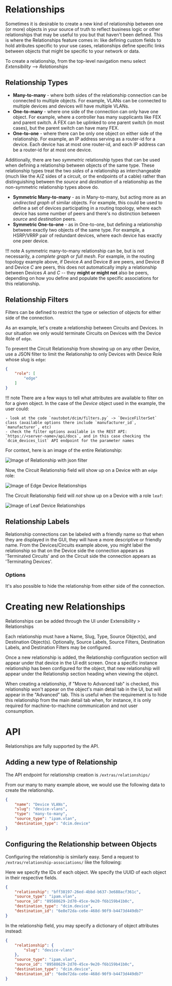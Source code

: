 # Relationships
Sometimes it is desirable to create a new kind of relationship between one (or more) objects in your source of truth to reflect business logic or other relationships that may be useful to you but that haven't been defined. This is where the Relationships feature comes in: like defining custom fields to hold atributes specific to your use cases, relationships define specific links between objects that might be specific to your network or data.

To create a relationship, from the top-level navigation menu select *Extensibility* --> *Relationships*

## Relationship Types

* **Many-to-many** - where both sides of the relationship connection can be connected to multiple objects. For example, VLANs can be connected to multiple devices and devices will have multiple VLANs.
* **One-to-many** - where one side of the connection can only have one object. For example, where a controller has many supplicants like FEX and parent switch. A FEX can be uplinked to one parent switch (in most cases), but the parent switch can have many FEX.
* **One-to-one** - where there can be only one object on either side of the relationship. For example, an IP address serving as a router-id for a device. Each device has at most one router-id, and each IP address can be a router-id for at most one device.

Additionally, there are two *symmetric* relationship types that can be used when defining a relationship between objects of the same type. These relationship types treat the two *sides* of a relationship as interchangeable (much like the A/Z sides of a circuit, or the endpoints of a cable) rather than distinguishing between the *source* and *destination* of a relationship as the non-symmetric relationship types above do.

* **Symmetric Many-to-many** - as in Many-to-many, but acting more as an *undirected graph* of similar objects. For example, this could be used to define a set of devices participating in a routing topology, where each device has some number of peers and there's no distinction between *source* and *destination* peers.
* **Symmetric One-to-one** - as in One-to-one, but defining a relationship between exactly two objects of the same type. For example, a HSRP/VRRP pair of redundant devices, where each device has exactly one peer device.

!!! note
    A symmetric many-to-many relationship can be, but is not necessarily, a *complete graph* or *full mesh*. For example, in the routing topology example above, if Device *A* and Device *B* are peers, and Device *B* and Device *C* are peers, this does not automatically imply a relationship between Devices *A* and *C* -- they **might or might not** also be peers, depending on how you define and populate the specific associations for this relationship.

## Relationship Filters

Filters can be defined to restrict the type or selection of objects for either side of the connection. 

As an example, let's create a relationship between Circuits and Devices. 
In our situation we only would terminate Circuits on Devices with the Device Role of `edge`.

To prevent the Circuit Relationship from showing up on any other Device, use a JSON filter to 
limit the Relationship to only Devices with Device Role whose slug is `edge`:

```json
{
    "role": [
        "edge"
    ]
}
```

!!! note
    There are a few ways to tell what attributes are available to filter on for a given object.
    In the case of the *Device* object used in the example, the user could:
    
    - look at the code `nautobot/dcim/filters.py` -> `DeviceFilterSet` class (available options there include `manufacturer_id`, `manufacturer`, etc)
    - check the filter options available in the REST API: `https://<server-name>/api/docs`, and in this case checking the `dcim_devices_list` API endpoint for the parameter names

For context, here is an image of the entire Relationship:

![Image of Relationship with json filter](../../img/relationship_w_json_filter.png)

Now, the Circuit Relationship field will show up on a Device with an `edge` role:

![Image of Edge Device Relationships](../../img/edge_dev_circuit_relationship.png)

The Circuit Relationship field will *not* show up on a Device with a role `leaf`:

![Image of Leaf Device Relationships](../../img/leaf_dev_no_circuit_relationship.png)



## Relationship Labels

Relationship connections can be labeled with a friendly name so that when they are displayed in the GUI, they will have a more descriptive or friendly name. 
From the Devices/Circuits example above, you might label the relationship so that on the Device side the connection appears as 'Terminated Circuits' and on the Circuit side the connection appears as 'Terminating Devices'. 

### Options

It's also possible to hide the relationship from either side of the connection. 

# Creating new Relationships

Relationships can be added through the UI under Extensibility > Relationships

Each relationship must have a Name, Slug, Type, Source Object(s), and Destination Object(s). Optionally, Source Labels, Source Filters, Destination Labels, and Destination Filters may be configured. 

Once a new relationship is added, the Relationship configuration section will appear under that device in the UI edit screen. Once a specific instance relationship has been configured for the object, that new relationship will appear under the Relationship section heading when viewing the object.

When creating a relationship, if "Move to Advanced tab" is checked, this relationship won't appear on the object's main detail tab in the UI, but will appear in the "Advanced" tab. This is useful when the requirement is to hide this relationship from the main detail tab when, for instance, it is only required for machine-to-machine communication and not user consumption.

# API

Relationships are fully supported by the API. 

## Adding a new type of Relationship

The API endpoint for relationship creation is `/extras/relationships/`

From our many to many example above, we would use the following data to create the relationship. 

```json
{
    "name": "Device VLANs",
    "slug": "device-vlans",
    "type": "many-to-many",
    "source_type": "ipam.vlan",
    "destination_type": "dcim.device"
}
```

## Configuring the Relationship between Objects

Configuring the relationship is similarly easy. Send a request to `/extras/relationship-associations/` like the following:

Here we specify the IDs of each object. We specify the UUID of each object in their respective fields.

```json
{
    "relationship": "bff38197-26ed-4bbd-b637-3e688acf361c",
    "source_type": "ipam.vlan",
    "source_id": "89588629-2d70-45ce-9e20-f6b159b41b0c",
    "destination_type": "dcim.device",
    "destination_id": "6e8e72da-ce6e-468d-90f9-b4473d449db7"
}
```

In the relationship field, you may specify a dictionary of object attributes instead:

```json
{
    "relationship": {
        "slug": "device-vlans"
    },
    "source_type": "ipam.vlan",
    "source_id": "89588629-2d70-45ce-9e20-f6b159b41b0c",
    "destination_type": "dcim.device",
    "destination_id": "6e8e72da-ce6e-468d-90f9-b4473d449db7"
}
```
